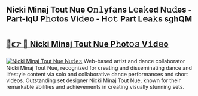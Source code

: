 ## Nicki Minaj Tout Nue O𝚗𝚕yf𝚊ns L𝚎a𝚔ed N𝚞𝚍es - Part-iqU P𝚑𝚘tos Vi𝚍𝚎o - H𝚘𝚝 Part L𝚎a𝚔s sghQM

# <h2><a href="http://kfdocl.oniu.top/?m=Nicki+Minaj+Tout+Nue">🔗👉 🔴 Nicki Minaj Tout Nue P𝚑ot𝚘𝚜 V𝚒d𝚎o</a></h2>

[![Nicki Minaj Tout Nue Nu𝚍e𝚜](https://i.imgur.com/0qMVB7G.gif)](http://kfdocl.oniu.top/?m=Nicki+Minaj+Tout+Nue)
Web-based artist and dance collaborator Nicki Minaj Tout Nue, recognized for creating and disseminating dance and lifestyle content via solo and collaborative dance performances and short videos. Outstanding set designer Nicki Minaj Tout Nue, known for their remarkable abilities and achievements in creating visually stunning sets.  
